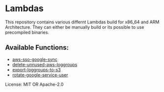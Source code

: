 # Lambdas

This repository contains various differnt Lambdas build for x86_64 and ARM Architecture. They can either be manually build or its possible to use precompiled binaries.

## Available Functions:

- [aws-sso-google-sync](./aws-sso-google-sync)
- [delete-unnused-aws-loggroups](./delete-unnused-aws-loggroups)
- [export-loggroups-to-s3](./export-loggroups-to-s3)
- [rotate-google-service-user](./rotate-google-service-user)

License: MIT OR Apache-2.0
